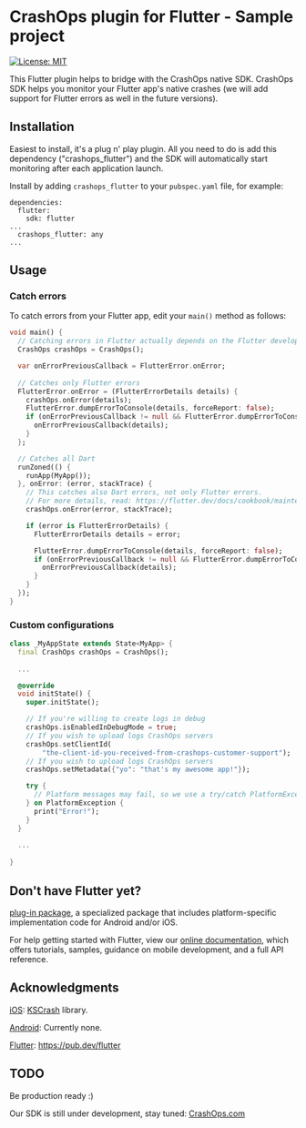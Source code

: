 # CrashOps plugin for Flutter - Sample project

[![License: MIT](https://img.shields.io/badge/License-MIT-yellow.svg)](https://opensource.org/licenses/MIT)

This Flutter plugin helps to bridge with the CrashOps native SDK.
CrashOps SDK helps you monitor your Flutter app's native crashes (we will add support for Flutter errors as well in the future versions).

## Installation

Easiest to install, it's a plug n' play plugin.
All you need to do is add this dependency ("crashops_flutter") and the SDK will automatically start monitoring after each application launch.

Install by adding `crashops_flutter` to your `pubspec.yaml` file, for example:
```
dependencies:
  flutter:
    sdk: flutter
...
  crashops_flutter: any
...
```

## Usage


### Catch errors

To catch errors from your Flutter app, edit your `main()` method as follows:
```dart
void main() {
  // Catching errors in Flutter actually depends on the Flutter developer's code.
  CrashOps crashOps = CrashOps();

  var onErrorPreviousCallback = FlutterError.onError;
  
  // Catches only Flutter errors
  FlutterError.onError = (FlutterErrorDetails details) {
    crashOps.onError(details);
    FlutterError.dumpErrorToConsole(details, forceReport: false);
    if (onErrorPreviousCallback != null && FlutterError.dumpErrorToConsole != onErrorPreviousCallback) {
      onErrorPreviousCallback(details);
    }
  };

  // Catches all Dart
  runZoned(() {
    runApp(MyApp());
  }, onError: (error, stackTrace) {
    // This catches also Dart errors, not only Flutter errors.
    // For more details, read: https://flutter.dev/docs/cookbook/maintenance/error-reporting
    crashOps.onError(error, stackTrace);

    if (error is FlutterErrorDetails) {
      FlutterErrorDetails details = error;

      FlutterError.dumpErrorToConsole(details, forceReport: false);
      if (onErrorPreviousCallback != null && FlutterError.dumpErrorToConsole != onErrorPreviousCallback) {
        onErrorPreviousCallback(details);
      }
    }
  });
}
```


### Custom configurations
```dart
class _MyAppState extends State<MyApp> {
  final CrashOps crashOps = CrashOps();
  
  ...

  @override
  void initState() {
    super.initState();

    // If you're willing to create logs in debug
    crashOps.isEnabledInDebugMode = true;
    // If you wish to upload logs CrashOps servers
    crashOps.setClientId(
        "the-client-id-you-received-from-crashops-customer-support");
    // If you wish to upload logs CrashOps servers
    crashOps.setMetadata({"yo": "that's my awesome app!"});

    try {
      // Platform messages may fail, so we use a try/catch PlatformException.
    } on PlatformException {
      print("Error!");
    }
  }
  
  ...
  
}
```

## Don't have Flutter yet?

[plug-in package](https://flutter.dev/developing-packages/),
a specialized package that includes platform-specific implementation code for
Android and/or iOS.

For help getting started with Flutter, view our
[online documentation](https://flutter.dev/docs), which offers tutorials,
samples, guidance on mobile development, and a full API reference.


## Acknowledgments

[iOS](https://github.com/CrashOps/iOS-SDK/): [KSCrash](https://github.com/kstenerud/KSCrash) library.

[Android](https://github.com/CrashOps/Android-SDK/): Currently none.

[Flutter](https://pub.dev/packages/crashops_flutter): https://pub.dev/flutter




## TODO
Be production ready :)

Our SDK is still under development, stay tuned: [CrashOps.com](https://www.crashops.com/)
